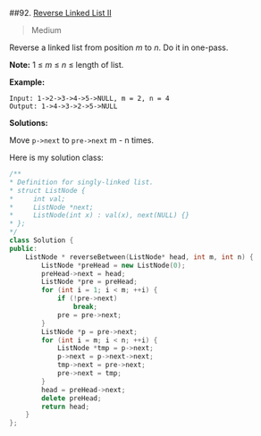 ##92. [Reverse Linked List II](https://leetcode.com/problems/reverse-linked-list-ii/) 

> Medium

Reverse a linked list from position *m* to *n*. Do it in one-pass.

**Note:** 1 ≤ *m* ≤ *n* ≤ length of list.

**Example:**

```
Input: 1->2->3->4->5->NULL, m = 2, n = 4
Output: 1->4->3->2->5->NULL
```



**Solutions:**

Move `p->next` to `pre->next` m - n times.

Here is my solution class:

```c++
/**
* Definition for singly-linked list.
* struct ListNode {
*     int val;
*     ListNode *next;
*     ListNode(int x) : val(x), next(NULL) {}
* };
*/
class Solution {
public:
	ListNode * reverseBetween(ListNode* head, int m, int n) {
		ListNode *preHead = new ListNode(0);
		preHead->next = head;
		ListNode *pre = preHead;
		for (int i = 1; i < m; ++i) {
			if (!pre->next)
				break;
			pre = pre->next;
		}
		ListNode *p = pre->next;
		for (int i = m; i < n; ++i) {
			ListNode *tmp = p->next;
			p->next = p->next->next;
			tmp->next = pre->next;
			pre->next = tmp;
		}
		head = preHead->next;
		delete preHead;
		return head;
	}
};
```

